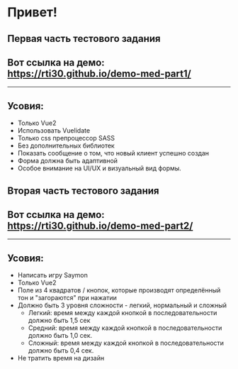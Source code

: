 # Привет!
## Первая часть тестового задания
## Вот ссылка на демо: https://rti30.github.io/demo-med-part1/

***
## Усовия:
- Только Vue2
- Использовать Vuelidate
- Только css препроцессор SASS
- Без дополнительных библиотек
- Показать сообщение о том, что новый клиент успешно создан
- Форма должна быть адаптивной
- Особое внимание на UI/UX и визуальный вид формы.

## Вторая часть тестового задания
## Вот ссылка на демо: https://rti30.github.io/demo-med-part2/
 
***
## Усовия:
- Написать игру Saymon
- Только Vue2
- Поле из 4 квадратов / кнопок, которые производят определённый тон и "загораются" при нажатии
- Должно быть 3 уровня сложности - легкий, нормальный и сложный
  - Легкий: время между каждой кнопкой в последовательности должно быть 1,5 сек
  - Средний: время между каждой кнопкой в последовательности должно быть 1,0 сек.
  - Сложный: время между каждой кнопкой в последовательности должно быть 0,4 сек.
- Не тратить время на дизайн